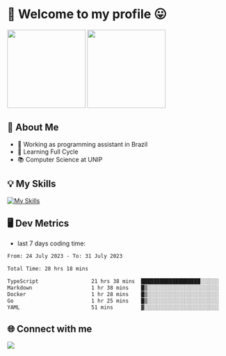 # 🎉 Welcome to my profile 😛

<div>
  <img height="180em" src="https://github-readme-stats.vercel.app/api?username=VinicciusSantos&show_icons=true&icon_color=fff&include_all_commits=true&count_private=true&bg_color=30,000,000&title_color=fff&text_color=fff"/>
  <img height="180em" src="https://github-readme-stats.vercel.app/api/top-langs/?username=VinicciusSantos&langs_count=8&layout=compact&include_all_commits=true&count_private=true&bg_color=30,000,000&title_color=fff&text_color=fff"/>
</div>

## 📖 About Me
- 🔭 Working as programming assistant in Brazil
- 🌱 Learning Full Cycle
- 📚 Computer Science at UNIP

## 💡 My Skills

[![My Skills](https://skills.thijs.gg/icons?i=angular,react,jest,html,css,sass,bootstrap,ts,js,nodejs,express,git,c,py,postgres,mysql,docker)](https://github.com/VinicciusSantos)

## 🖥️ Dev Metrics

- last 7 days coding time:

<!--START_SECTION:waka-->

```txt
From: 24 July 2023 - To: 31 July 2023

Total Time: 28 hrs 18 mins

TypeScript                 21 hrs 38 mins  ███████████████████░░░░░░   76.17 %
Markdown                   1 hr 38 mins    █▒░░░░░░░░░░░░░░░░░░░░░░░   05.76 %
Docker                     1 hr 28 mins    █▒░░░░░░░░░░░░░░░░░░░░░░░   05.18 %
Go                         1 hr 25 mins    █▒░░░░░░░░░░░░░░░░░░░░░░░   05.00 %
YAML                       51 mins         ▓░░░░░░░░░░░░░░░░░░░░░░░░   03.00 %
```

<!--END_SECTION:waka-->

## 🌐 Connect with me

<a href="https://www.linkedin.com/in/vinicius-guedes-b817aa223/"><img src="https://img.shields.io/badge/LinkedIn-0077B5?style=for-the-badge&logo=linkedin&logoColor=white"/></a>

